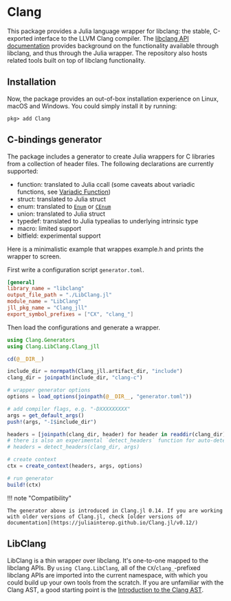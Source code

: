# Clang
This package provides a Julia language wrapper for libclang: the stable, C-exported
interface to the LLVM Clang compiler. The [libclang API documentation](http://clang.llvm.org/doxygen/group__CINDEX.html)
provides background on the functionality available through libclang, and thus
through the Julia wrapper. The repository also hosts related tools built
on top of libclang functionality.

## Installation
Now, the package provides an out-of-box installation experience on Linux, macOS and Windows. You
could simply install it by running:
```
pkg> add Clang
```

## C-bindings generator
The package includes a generator to create Julia wrappers for C libraries from a collection of header files. The following declarations are currently supported:

- function: translated to Julia ccall (some caveats about variadic functions, see [Variadic Function](@ref))
- struct: translated to Julia struct
- enum: translated to [`Enum`](https://docs.julialang.org/en/v1/base/base/#Base.Enums.Enum) or [`CEnum`](https://github.com/JuliaInterop/CEnum.jl)
- union: translated to Julia struct
- typedef: translated to Julia typealias to underlying intrinsic type
- macro: limited support
- bitfield: experimental support

Here is a minimalistic example that wrappes example.h and prints the wrapper to screen.

First write a configuration script `generator.toml`.
```toml
[general]
library_name = "libclang"
output_file_path = "./LibClang.jl"
module_name = "LibClang"
jll_pkg_name = "Clang_jll"
export_symbol_prefixes = ["CX", "clang_"]
```
Then load the configurations and generate a wrapper.
```julia
using Clang.Generators
using Clang.LibClang.Clang_jll

cd(@__DIR__)

include_dir = normpath(Clang_jll.artifact_dir, "include")
clang_dir = joinpath(include_dir, "clang-c")

# wrapper generator options
options = load_options(joinpath(@__DIR__, "generator.toml"))

# add compiler flags, e.g. "-DXXXXXXXXX"
args = get_default_args()
push!(args, "-I$include_dir")

headers = [joinpath(clang_dir, header) for header in readdir(clang_dir) if endswith(header, ".h")]
# there is also an experimental `detect_headers` function for auto-detecting top-level headers in the directory
# headers = detect_headers(clang_dir, args)

# create context
ctx = create_context(headers, args, options)

# run generator
build!(ctx)
```



!!! note "Compatibility"
    
    The generator above is introduced in Clang.jl 0.14. If you are working with older versions of Clang.jl, check [older versions of documentation](https://juliainterop.github.io/Clang.jl/v0.12/)


## LibClang
LibClang is a thin wrapper over libclang. It's one-to-one mapped to the libclang APIs.
By `using Clang.LibClang`, all of the `CX`/`clang_`-prefixed libclang APIs are imported into the
current namespace, with which you could build up your own tools from the scratch. If you are
unfamiliar with the Clang AST, a good starting point is the [Introduction to the Clang AST](http://clang.llvm.org/docs/IntroductionToTheClangAST.html).
